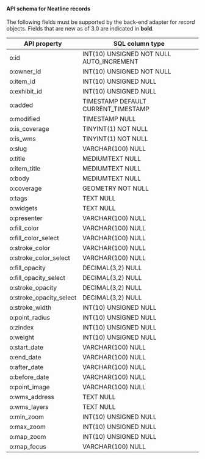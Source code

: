#### API schema for Neatline records ####
The following fields must be supported by the back-end adapter for *record* objects. Fields that are new as of 3.0 are indicated in **bold**.

API property             | SQL column type
---                      | ---
o:id                     | INT(10) UNSIGNED NOT NULL AUTO_INCREMENT
o:owner_id               | INT(10) UNSIGNED NOT NULL
o:item_id                | INT(10) UNSIGNED NULL
o:exhibit_id             | INT(10) UNSIGNED NULL
o:added                  | TIMESTAMP DEFAULT CURRENT_TIMESTAMP
o:modified               | TIMESTAMP NULL
o:is_coverage            | TINYINT(1) NOT NULL
o:is_wms                 | TINYINT(1) NOT NULL
o:slug                   | VARCHAR(100) NULL
o:title                  | MEDIUMTEXT NULL
o:item_title             | MEDIUMTEXT NULL
o:body                   | MEDIUMTEXT NULL
o:coverage               | GEOMETRY NOT NULL
o:tags                   | TEXT NULL
o:widgets                | TEXT NULL
o:presenter              | VARCHAR(100) NULL
o:fill_color             | VARCHAR(100) NULL
o:fill_color_select      | VARCHAR(100) NULL
o:stroke_color           | VARCHAR(100) NULL
o:stroke_color_select    | VARCHAR(100) NULL
o:fill_opacity           | DECIMAL(3,2) NULL
o:fill_opacity_select    | DECIMAL(3,2) NULL
o:stroke_opacity         | DECIMAL(3,2) NULL
o:stroke_opacity_select  | DECIMAL(3,2) NULL
o:stroke_width           | INT(10) UNSIGNED NULL
o:point_radius           | INT(10) UNSIGNED NULL
o:zindex                 | INT(10) UNSIGNED NULL
o:weight                 | INT(10) UNSIGNED NULL
o:start_date             | VARCHAR(100) NULL
o:end_date               | VARCHAR(100) NULL
o:after_date             | VARCHAR(100) NULL
o:before_date            | VARCHAR(100) NULL
o:point_image            | VARCHAR(100) NULL
o:wms_address            | TEXT NULL
o:wms_layers             | TEXT NULL
o:min_zoom               | INT(10) UNSIGNED NULL
o:max_zoom               | INT(10) UNSIGNED NULL
o:map_zoom               | INT(10) UNSIGNED NULL
o:map_focus              | VARCHAR(100) NULL
